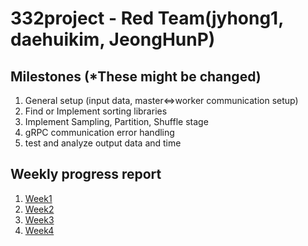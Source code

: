 # 332project - Red Team(jyhong1, daehuikim, JeongHunP)

## Milestones (*These might be changed)
1. General setup (input data, master<=>worker communication setup)
2. Find or Implement sorting libraries
3. Implement Sampling, Partition, Shuffle stage
4. gRPC communication error handling
5. test and analyze output data and time

## Weekly progress report
1. [Week1](./Weekly%20Progress%20report/Week1.md)
2. [Week2](./Weekly%20Progress%20report/Week2.md)
3. [Week3](./Weekly%20Progress%20report/Week3.md)
4. [Week4](./Weekly%20Progress%20report/Week4.md)